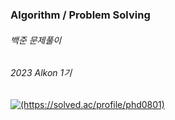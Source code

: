### Algorithm / Problem Solving
###### 백준 문제풀이
###### 2023 Alkon 1기 

[![(https://solved.ac/profile/phd0801)](http://mazassumnida.wtf/api/v2/generate_badge?boj={phd0801})](https://solved.ac/{handle})
